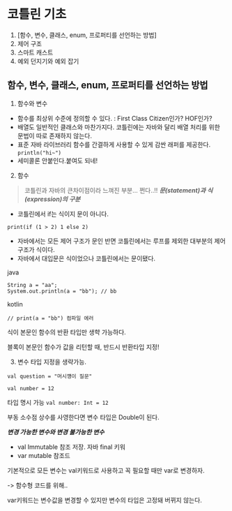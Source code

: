 # 코틀린 기초
1. [함수, 변수, 클래스, enum, 프로퍼티를 선언하는 방법]
2. 제어 구조
3. 스마트 캐스트
4. 예외 던지기와 예외 잡기

## 함수, 변수, 클래스, enum, 프로퍼티를 선언하는 방법
1. 함수와 변수
- 함수를 최상위 수준에 정의할 수 있다. : First Class Citizen인가? HOF인가?
- 배열도 일반적인 클래스와 마찬가지다. 코틀린에는 자바와 달리 배열 처리를 위한 문법이 따로 존재하지 않는다.
- 표준 자바 라이브러리 함수를 간결하게 사용할 수 있게 감싼 래퍼를 제공한다.
    ```println("hi~")```
- 세미콜론 안붙인다.붙여도 되네!

2. 함수

> 코틀린과 자바의 큰차이점이라 느껴진 부분... 쩐다..!!
***문(statement)과 식(expression)의 구분***
- 코틀린에서 if는 식이지 문이 아니다.
```
print(if (1 > 2) 1 else 2)
```

- 자바에서는 모든 제어 구조가 문인 반면 코틀린에서는 루프를 제외한 대부분의 제어 구조가 식이다.
- 자바에서 대입문은 식이었으나 코틀린에서는 문이됐다.

java
```
String a = "aa";
System.out.println(a = "bb"); // bb
```

kotlin
```val a = "aa";
// print(a = "bb") 컴파일 에러 
```

식이 본문인 함수의 반환 타입만 생햑 가능하다. 

블록이 본문인 함수가 값을 리턴할 때, 반드시 반환타입 지정!
 
3. 변수
타입 지정을 생략가능.
```
val question = "머시꺵이 질문"

val number = 12
```

타입 명시 가능
```val number: Int = 12```

부동 소수점 상수를 사영한다면 변수 타입은 Double이 된다.

***변경 가능한 변수와 변경 불가능한 변수***
- val Immutable 참조 저장. 자바 final 키워
- var mutable 참조드

기본적으로 모든 변수는 val키워드로 사용하고 꼭 필요할 때만 var로 변경하자.

-> 함수형 코드를 위해..

var키워드는 변수값을 변경할 수 있지만 변수의 타입은 고정돼 버뀌지 않는다.
